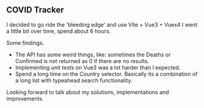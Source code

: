 ## COVID Tracker

I decided to go ride the 'bleeding edge' and use Vite + Vue3 + Vuex4
I went a little bit over time, spend about 6 hours.

Some findings.

- The API has some weird things, like: sometimes the Deaths or Confirmed is not returned as 0 if there are no results.
- Implementing unit tests on Vue3 was a lot harder than I expected.
- Spend a long time on the Country selector. Basically its a combination of a long list with typeahead search functionality.

Looking forward to talk about my solutions, implementations and improvements.
